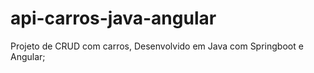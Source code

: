 # api-carros-java-angular

Projeto de CRUD com carros, Desenvolvido em Java com Springboot e Angular;
